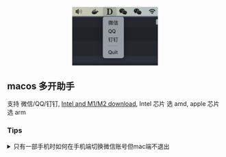 <div align="center">
    <img width="200"  src="./image/preview.png">
</div>

## macos 多开助手

支持 微信/QQ/钉钉, [Intel and M1/M2 download](https://github.com/daodao97/DuoKai/releases), Intel 芯片 选 amd, apple 芯片 选 arm

### Tips 
<details>
<summary>只有一部手机时如何在手机端切换微信账号但mac端不退出</summary>

正常情况下如果在手机端切换账号, mac端已登录的微信会自动退出, 此时我们需要使用一点小小的技巧, 来达到手机端切换账号, mac端不退出的目的.

手机上的操作步骤: 
1. 关闭 蜂窝和WIFI
2. 微信->我的->设置->退出登录(显示正在加载, 大约2分钟, 不要动)
3. 当显示登录的页面时, 打开 蜂窝和WIFI
4. 登录页面->更多选项->登录其他微信 (记得勾选下自动登录, 以后不用这么麻烦了)
   
电脑端:
菜单栏点击多开图标->点击微信

然后即可扫码登录
</details>

